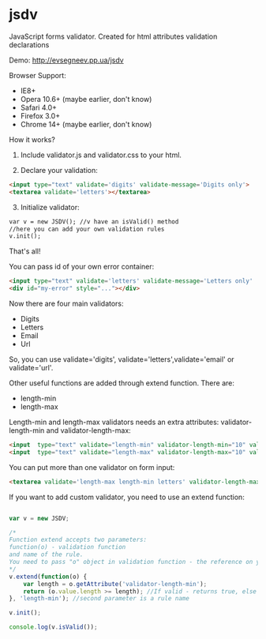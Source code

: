 jsdv
====

JavaScript forms validator. Created for html attributes validation declarations

Demo: http://evsegneev.pp.ua/jsdv

Browser Support:
* IE8+
* Opera 10.6+ (maybe earlier, don't know)
* Safari 4.0+
* Firefox 3.0+
* Chrome 14+ (maybe earlier, don't know)

How it works?

1. Include validator.js and validator.css to your html.


2. Declare your validation:
  ```html
  <input type="text" validate='digits' validate-message='Digits only'>
  <textarea validate='letters'></textarea>
  ```

3. Initialize validator:
 ```html
 var v = new JSDV(); //v have an isValid() method
 //here you can add your own validation rules
 v.init();
 ```

That's all!

You can pass id of your own error container:

```html
<input type="text" validate='letters' validate-message='Letters only'  validate-error-id='my-error'>
<div id="my-error" style="..."></div>
```

Now there are four main validators:
* Digits
* Letters
* Email
* Url

So, you can use validate='digits', validate='letters',validate='email' or validate='url'.

Other useful functions are added through extend function.
There are:
* length-min
* length-max

Length-min and length-max validators needs an extra attributes: validator-length-min and validator-length-max:

```html
<input  type="text" validate="length-min" validator-length-min="10" validate-message="Minimal length is 10 symbols">
<input  type="text" validate="length-max" validator-length-max="10" validate-message="Maximal length is 10 symbols">
```

You can put more than one validator on form input:

```html
<textarea validate='length-max length-min letters' validator-length-max="15" validator-length-min="10" validate-message='Message length must be between 10 and 15 letters'></textarea>
```

If you want to add custom validator, you need to use an extend function:

```javascript

var v = new JSDV;

/*
Function extend accepts two parameters:
function(o) - validation function
and name of the rule.
You need to pass "o" object in validation function - the reference on your form input
*/
v.extend(function(o) {
    var length = o.getAttribute('validator-length-min');
    return (o.value.length >= length); //If valid - returns true, else - false.
}, 'length-min'); //second parameter is a rule name

v.init();

console.log(v.isValid());
```